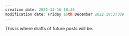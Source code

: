 ```javascript
---
creation date: 2022-12-16 10:35
modification date: Friday 16th December 2022 10:37:09
---
```

This is where drafts of future posts will be.